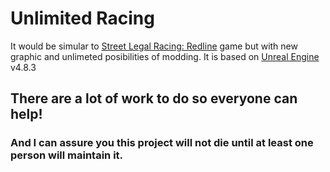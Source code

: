 # Unlimited Racing
It would be simular to [Street Legal Racing: Redline](https://en.wikipedia.org/wiki/Street_Legal_Racing:_Redline) game but with new graphic and unlimeted posibilities of modding.
It is based on [Unreal Engine](https://github.com/EpicGames/UnrealEngine) v4.8.3

## There are a lot of work to do so everyone can help!

### And I can assure you this project will not die until at least one person will maintain it.
